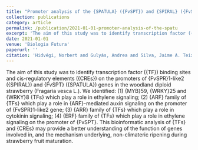 ```yaml
---
title: "Promoter analysis of the {SPATULA} ({FvSPT}) and {SPIRAL} ({FvSPR}) genes in the woodland diploid strawberry (Fragaria vesca L.)"
collection: publications
category: article
permalink: /publication/2021-01-01-promoter-analysis-of-the-spatu
excerpt: 'The aim of this study was to identify transcription factor ({TF}) binding sites and cis-regulatory elements ({CREs}) on the promoters of {FvSPR}1-like2 ({SPIRAL}) and {FvSPT} ({SPATULA}) genes in the woodland diploid strawberry (Fragaria vesca L.). We identified: (1) {MYB}59, {WRKY}25 and {WRKY}8 {TFs} which play a role in ethylene signaling; (2) {ARF} family of {TFs} which play a role in {ARF}-mediated auxin signaling on the promoter of {FvSPR}1-like2 gene; (3) {ARR} family of {TFs} which play a role in cytokinin signaling; (4) {ERF} family of {TFs} which play a role in ethylene signaling on the promoter of {FvSPT}. This bioinformatic analysis of {TFs} and {CREs} may provide a better understanding of the function of genes involved in, and the mechanism underlying, non-climateric ripening during strawberry fruit maturation.'
date: 2021-01-01
venue: 'Biologia Futura'
paperurl: ''
citation: 'Hidvégi, Norbert and Gulyás, Andrea and Silva, Jaime A. Teixeira da and Wicaksono, Adhityo and Kiss, Erzsébet (2021). "Promoter analysis of the {SPATULA} ({FvSPT}) and {SPIRAL} ({FvSPR}) genes in the woodland diploid strawberry (Fragaria vesca L.)". <i>Biologia Futura</i>.'
---
```


The aim of this study was to identify transcription factor ({TF}) binding sites and cis-regulatory elements ({CREs}) on the promoters of {FvSPR}1-like2 ({SPIRAL}) and {FvSPT} ({SPATULA}) genes in the woodland diploid strawberry (Fragaria vesca L.). We identified: (1) {MYB}59, {WRKY}25 and {WRKY}8 {TFs} which play a role in ethylene signaling; (2) {ARF} family of {TFs} which play a role in {ARF}-mediated auxin signaling on the promoter of {FvSPR}1-like2 gene; (3) {ARR} family of {TFs} which play a role in cytokinin signaling; (4) {ERF} family of {TFs} which play a role in ethylene signaling on the promoter of {FvSPT}. This bioinformatic analysis of {TFs} and {CREs} may provide a better understanding of the function of genes involved in, and the mechanism underlying, non-climateric ripening during strawberry fruit maturation.
